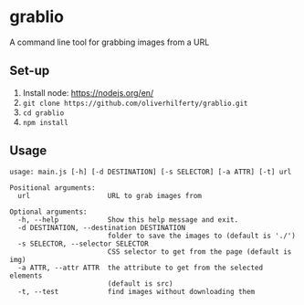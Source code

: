 # grablio
A command line tool for grabbing images from a URL

## Set-up
1) Install node: https://nodejs.org/en/
2) `git clone https://github.com/oliverhilferty/grablio.git`
3) `cd grablio`
4) `npm install`

## Usage
```$xslt
usage: main.js [-h] [-d DESTINATION] [-s SELECTOR] [-a ATTR] [-t] url

Positional arguments:
  url                   URL to grab images from

Optional arguments:
  -h, --help            Show this help message and exit.
  -d DESTINATION, --destination DESTINATION
                        folder to save the images to (default is './')
  -s SELECTOR, --selector SELECTOR
                        CSS selector to get from the page (default is img)
  -a ATTR, --attr ATTR  the attribute to get from the selected elements
                        (default is src)
  -t, --test            find images without downloading them
```